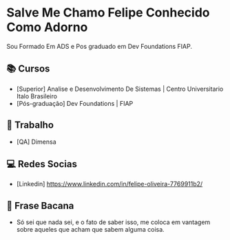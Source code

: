 
# Salve Me Chamo Felipe Conhecido Como Adorno

Sou Formado Em ADS e Pos graduado em Dev Foundations FIAP.

## 📚 Cursos
- [Superior] Analise e Desenvolvimento De Sistemas | Centro Universitario Italo Brasileiro
- [Pós-graduação] Dev Foundations | FIAP



## 💼 Trabalho

- [QA] Dimensa


## 💻  Redes Socias
- [Linkedin] https://www.linkedin.com/in/felipe-oliveira-7769911b2/

## 🔎 Frase Bacana
- Só sei que nada sei, e o fato de saber isso, me coloca em vantagem sobre aqueles que acham que sabem alguma coisa.



